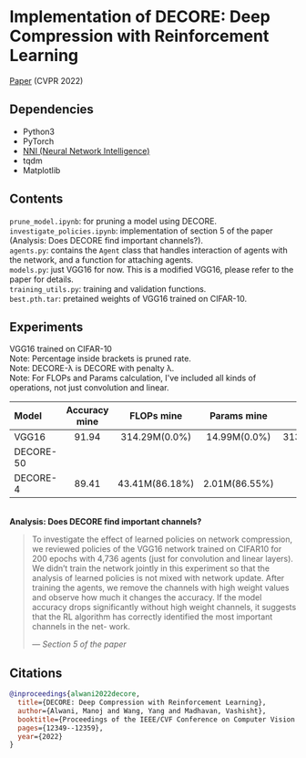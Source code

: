# Implementation of DECORE: Deep Compression with Reinforcement Learning

[Paper](https://openaccess.thecvf.com/content/CVPR2022/papers/Alwani_DECORE_Deep_Compression_With_Reinforcement_Learning_CVPR_2022_paper.pdf) (CVPR 2022)  

## Dependencies  
* Python3  
* PyTorch
* [NNI (Neural Network Intelligence)](https://nni.readthedocs.io/en/stable/)
* tqdm
* Matplotlib


## Contents

```prune_model.ipynb```: for pruning a model using DECORE.  
```investigate_policies.ipynb```: implementation of section 5 of the paper (Analysis: Does DECORE find important channels?).  
```agents.py```: contains the `Agent` class that handles interaction of agents with the network, and a function for attaching agents.  
```models.py```: just VGG16 for now. This is a modified VGG16, please refer to the paper for details.  
```training_utils.py```: training and validation functions.  
```best.pth.tar```: pretained weights of VGG16 trained on CIFAR-10. 


## Experiments

VGG16 trained on CIFAR-10  
Note: Percentage inside brackets is pruned rate.  
Note: DECORE-λ is DECORE with penalty λ.  
Note: For FLOPs and Params calculation, I've included all kinds of operations, not just convolution and linear. 

| Model           | Accuracy mine     | FLOPs mine | Params mine| Accuracy paper    | FLOPs paper   |  Params paper |
|:----------------|:-----------------:|:--------------:|:--------------:|:-----------------:|:-----------------:|:-----------------:|        
| VGG16           | 91.94             | 314.29M(0.0%)  | 14.99M(0.0%)   | 313.73M(0.0%)     | 14.98M(0.0%)      |  
| DECORE-50       |                   |                |                |                   |                   |    
| DECORE-4        | 89.41             | 43.41M(86.18%) | 2.01M(86.55%)  | -                 | -                 |    

&nbsp;    
**Analysis: Does DECORE find important channels?**  


>To investigate the effect of learned policies on network compression, we reviewed policies of the VGG16 network trained on CIFAR10 for 200 epochs with 4,736 agents (just for convolution and linear layers). We didn’t train the network jointly in this experiment so that the analysis of learned policies is not mixed with network update. After training the agents, we remove the channels with high weight values and observe how much it changes the accuracy. If the model accuracy drops significantly without high weight channels, it suggests that the RL algorithm has correctly identified the most important channels in the net- work.  
>
> &mdash; <cite>Section 5 of the paper</cite>

## Citations

```bibtex
@inproceedings{alwani2022decore,
  title={DECORE: Deep Compression with Reinforcement Learning},
  author={Alwani, Manoj and Wang, Yang and Madhavan, Vashisht},
  booktitle={Proceedings of the IEEE/CVF Conference on Computer Vision and Pattern Recognition},
  pages={12349--12359},
  year={2022}
}
```
